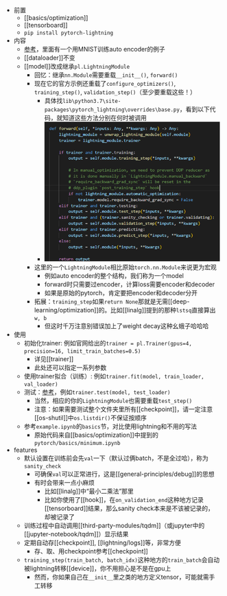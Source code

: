 - 前置
  - [[basics/optimization]]
  - [[tensorboard]]
  - `pip install pytorch-lightning`
- 内容
  - [参考](https://www.pytorchlightning.ai/)，里面有一个用MNIST训练auto encoder的例子
  - [[dataloader]]不变
  - [[model]]改成继承`pl.LightningModule`
    - 回忆：继承`nn.Module`需要重载`__init__()`, `forward()`
    - 现在它的官方示例还重载了`configure_optimizers()`, `training_step()`, `validation_step()`（至少要重载这些！）
      - 具体找`lib\python3.7\site-packages\pytorch_lightning\overrides\base.py`，看到以下代码，就知道这些方法分别在何时被调用
      - ![](lightning-module-methods.png)
    - 这里的一个`LightningModule`相比原始`torch.nn.Module`来说更为宏观
      - 例如auto encoder的整个结构，我们称为一个model
      - forward时只需要过encoder，计算loss需要encoder和decoder
      - 如果是原始的pytorch，肯定要把encoder和decoder分开
    - 拓展：`training_step`如果`return None`那就是无需[[deep-learning/optimization]]的。比如[[linalg]]提到的那种`lstsq`直接算出`w, b`
      - 但这时千万注意别错误加上了weight decay这种幺蛾子哈哈哈
- 使用
  - 初始化trainer: 例如官网给出的`trainer = pl.Trainer(gpus=4, precision=16, limit_train_batches=0.5)`
    - 详见[[trainer]]
    - 此处还可以指定一系列参数
  - 使用trainer拟合（训练）: 例如`trainer.fit(model, train_loader, val_loader)`
  - 测试：[参考](https://pytorch-lightning.readthedocs.io/en/latest/common/evaluation_basic.html#add-a-test-loop)，例如`trainer.test(model, test_loader)`
    - 当然，相应的你的`LightningModule`也需要重载`test_step()`
    - 注意：如果需要测试整个文件夹里所有[[checkpoint]]，请一定注意[[os-shutil]]中`os.listdir()`不保证按顺序
  - 参考`example.ipynb`的`basics`节，对比使用lightning和不用的写法
    - 原始代码来自[[basics/optimization]]中提到的`pytorch/basics/minimum.ipynb`
- features
  - 默认设置在训练前会先`val`一下（默认过俩batch，不是全过哈），称为`sanity_check`
    - 可确保`val`可以正常进行，这是[[general-principles/debug]]的思想
    - 有时会带来一点小麻烦
      - 比如[[linalg]]中“最小二乘法”那里
      - 比如你使用了[[hook]]，在`on_validation_end`这种地方记录[[tensorboard]]结果，那么sanity check本来是不该被记录的，却被记录了
  - 训练过程中自动调用[[third-party-modules/tqdm]]（或jupyter中的[[jupyter-notebook/tqdm]]）显示结果
  - 定期自动存[[checkpoint]], [[lightning/logs]]等，非常方便
    - 存、取、用checkpoint参考[[checkpoint]]
  - `training_step(train_batch, batch_idx)`这种地方的`train_batch`会自动被lightning转移[[device]]，你不用担心是不是在gpu上
    - 然而，你如果自己在`__init__`里之类的地方定义tensor，可能就需手工转移